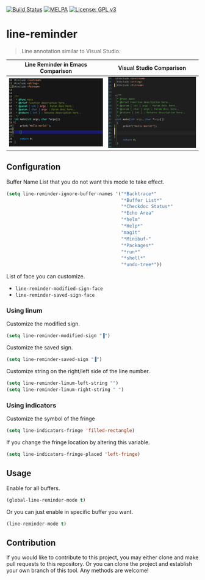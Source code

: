 [![Build Status](https://travis-ci.com/jcs090218/line-reminder.svg?branch=master)](https://travis-ci.com/jcs090218/line-reminder)
[![MELPA](https://melpa.org/packages/line-reminder-badge.svg)](https://melpa.org/#/line-reminder)
[![License: GPL v3](https://img.shields.io/badge/License-GPL%20v3-blue.svg)](https://www.gnu.org/licenses/gpl-3.0)


# line-reminder
> Line annotation similar to Visual Studio.

| Line Reminder in Emacs Comparison             | Visual Studio Comparison                                 |
|:---------------------------------------------:|:--------------------------------------------------------:|
|<img src="./screenshot/emacs-comparison.png"/> | <img src="./screenshot/vs-comparison.png"/>|


## Configuration

Buffer Name List that you do not want this mode to take effect.
```el
(setq line-reminder-ignore-buffer-names '("*Backtrace*"
                                          "*Buffer List*"
                                          "*Checkdoc Status*"
                                          "*Echo Area"
                                          "*helm"
                                          "*Help*"
                                          "magit"
                                          "*Minibuf-"
                                          "*Packages*"
                                          "*run*"
                                          "*shell*"
                                          "*undo-tree*"))
```

List of face you can customize.
* `line-reminder-modified-sign-face`
* `line-reminder-saved-sign-face`

### Using linum

Customize the modified sign.
```el
(setq line-reminder-modified-sign "▐")
```

Customize the saved sign.
```el
(setq line-reminder-saved-sign "▐")
```

Customize string on the right/left side of the line number.
```el
(setq line-reminder-linum-left-string "")
(setq line-reminder-linum-right-string " ")
```

### Using indicators

Customize the symbol of the fringe
```el
(setq line-indicators-fringe 'filled-rectangle)
```

If you change the fringe location by altering this variable.
```el
(setq line-indicators-fringe-placed 'left-fringe)
```


## Usage

Enable for all buffers.
```el
(global-line-reminder-mode t)
```
Or you can just enable in specific buffer you want.
```el
(line-reminder-mode t)
```


## Contribution

If you would like to contribute to this project, you may either 
clone and make pull requests to this repository. Or you can 
clone the project and establish your own branch of this tool. 
Any methods are welcome!
